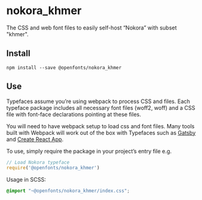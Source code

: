 
# nokora_khmer

The CSS and web font files to easily self-host “Nokora” with subset "khmer".

## Install

`npm install --save @openfonts/nokora_khmer`

## Use

Typefaces assume you’re using webpack to process CSS and files. Each typeface
package includes all necessary font files (woff2, woff) and a CSS file with
font-face declarations pointing at these files.

You will need to have webpack setup to load css and font files. Many tools built
with Webpack will work out of the box with Typefaces such as [Gatsby](https://github.com/gatsbyjs/gatsby)
and [Create React App](https://github.com/facebookincubator/create-react-app).

To use, simply require the package in your project’s entry file e.g.

```javascript
// Load Nokora typeface
require('@openfonts/nokora_khmer')
```

Usage in SCSS:
```scss
@import "~@openfonts/nokora_khmer/index.css";
```
